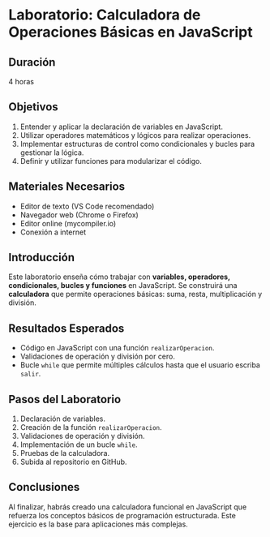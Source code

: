 # Laboratorio: Calculadora de Operaciones Básicas en JavaScript

## Duración
4 horas

## Objetivos
1. Entender y aplicar la declaración de variables en JavaScript.  
2. Utilizar operadores matemáticos y lógicos para realizar operaciones.  
3. Implementar estructuras de control como condicionales y bucles para gestionar la lógica.  
4. Definir y utilizar funciones para modularizar el código.  

## Materiales Necesarios
- Editor de texto (VS Code recomendado)  
- Navegador web (Chrome o Firefox)  
- Editor online (mycompiler.io)  
- Conexión a internet  

## Introducción
Este laboratorio enseña cómo trabajar con **variables, operadores, condicionales, bucles y funciones** en JavaScript. Se construirá una **calculadora** que permite operaciones básicas: suma, resta, multiplicación y división.  

## Resultados Esperados
- Código en JavaScript con una función `realizarOperacion`.  
- Validaciones de operación y división por cero.  
- Bucle `while` que permite múltiples cálculos hasta que el usuario escriba `salir`.  

## Pasos del Laboratorio
1. Declaración de variables.  
2. Creación de la función `realizarOperacion`.  
3. Validaciones de operación y división.  
4. Implementación de un bucle `while`.  
5. Pruebas de la calculadora.  
6. Subida al repositorio en GitHub.  

## Conclusiones
Al finalizar, habrás creado una calculadora funcional en JavaScript que refuerza los conceptos básicos de programación estructurada. Este ejercicio es la base para aplicaciones más complejas.
